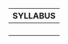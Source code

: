 
| **SYLLABUS** |
| ------------ |
|              |
|              |
|              |
|              |

